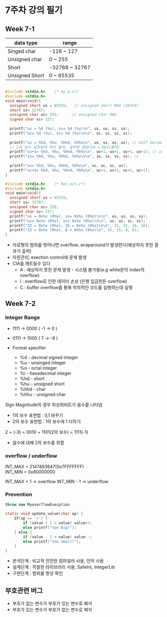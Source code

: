# 7주차 강의 필기

## Week 7-1

| data type      | range          |
| -------------- | -------------- |
| Singed char    | -128 ~ 127     |
| Unsigned char  | 0 ~ 255        |
| Short          | -32768 ~ 32767 |
| Unsigned Short | 0 ~ 65535      |

```c

#include <stdio.h>    /* my_a.c*/
#include <stdio.h>
void main(void){
  unsigned short us = 65535;   // unsigned short MAX (16비트)
  short ss= 32767;
  unsigned char uc= 255;      // unsigned char MAX
  signed char sc= 127;
  
  printf("us = %d (%u), ss= %d (%u)\n", us, us, ss, ss);
  printf("uc= %d (%u), sc= %d (%u)\n\n", uc, uc, sc, sc);
  
  printf("us = %hd, %hu, %hhd, %hhu\n", us, us, us, us); // half decimal
  // 2의 보수 표현법에 따라 출력, 앞부분 짤림(hd = 8bit출력)
  printf("us+1= %hd, %hu, %hhd, %hhu\n", us+1, us+1, us+1, us+1); // integer overlfow
  printf("ss= %hd, %hu, %hhd, %hhu\n\n", ss, ss, ss, ss); // 
  
  printf("uc= %hd, %hu, %hhd, %hhu\n", uc, uc, uc, uc);
  printf("uc+1= %hd, %hu, %hhd, %hhu\n", uc+1, uc+1, uc+1, uc+1);
}
```

```c
#include <stdio.h>    /* hex_oct.c*/
#include <stdio.h>
void main(void){
  unsigned short us = 65535;
  short ss= 32767;
  unsigned char uc= 255;
  signed char sc= 127;
  printf("us = 0x%x (0%o), ss= 0x%x (0%o)\n\n", us, us, ss, ss);
  printf("uc= 0x%x (0%o), sc= 0x%x (0%o)\n\n", uc, uc, sc, sc);
  printf("32 = 0x%x (0%o), 16 = 0x%x (0%o)\n\n", 32, 32, 16, 16);
  printf("15 = 0x%x (0%o), 8 = 0x%x (0%o)\n", 15, 15, 8, 8);
}
```

- 자료형의 범위를 벗어나면 overflow, wraparound가 발생한다(예상하지 못한 결과가 출력)
- 자원관리, exection control에 문제 발생
- CIA를 깨트릴수 있다
  - A : 예상하지 못한 문제 발생 - 시스템 불가용(e.g while문의 index의 overflow)
  - I : overflow로 인한 데이터 손상 (은행 입금한돈 overflow)
  - C : buffer overflow를 통해 악의적인 코드를 실행하는데 실행

## Week 7-2

### Integer Range

- 1111 -> 0000 ( -1 -> 0 )
- 0111 -> 1000 ( 7 -> -8 )

- Format specifier
  - %d - decimal signed integer
  - %u - unsinged integer
  - %o - octal integer
  - %i - hexadecimal integer
  - %hd - short
  - %hu - unsigned short
  - %hhd - char
  - %hhu - unsigned char

Sign Magnitude의 경우 최상위비트가 음수를 나타냄

- 1의 보수 표현법 : 0,1 바꾸기
- 2의 보수 표현법 : 1의 보수에 1 더하기

2 + (-3) = 0010 + 1101(2의 보수) = 1111(-1)
- 음수에 대해 2의 보수를 취함

### overflow / underflow

INT_MAX = 2147483647(0x7FFFFFFF)  
INT_MIN = 0x80000000

INT_MAX + 1 -> overflow
INT_MIN - 1 -> underflow

### Prevention

```java
throw new MyoverflowExecption
```
```c
static void update_value(char op) {
    if(op == '+') {
        if (value + 1 > value) value++;
        else printf("too big!");
    } else {
        if (value - 1 < value) value--;
        else printf("too small!");
    }
}
```
- 분석단계 : 비교적 안전한 컴파일러 사용, 언어 사용
- 설계단계 : 적절한 라이브러리 사용, SafeInt, IntegerLib
- 구현단계 : 범위를 항상 확인

## 부호관련 버그
- 부호가 없는 변수가 부호가 있는 변수로 해석
- 부호가 있는 변수가 부호가 없는 변수로 해석
